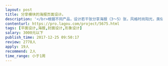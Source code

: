 ```yaml
---                
layout: post       
title: 分享模块的海报页面设计。           
description: '</br>根据不同产品，设计若干张分享海报（3～5）张，风格时尚阳光，类似gopro配图。</br>'     
contenturl: https://pro.lagou.com/project/5675.html      
tags: [平面设计,海报,封面设计,形象设计]            
salary: 3000元以下          
publish_time: 2017-12-25 09:50:17         
review: 2778人                   
apply: 19人                   
recommend: 2人                   
time_range: 小于1周              
---                 
```


